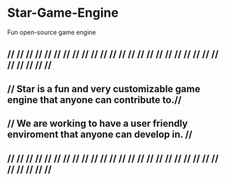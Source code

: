 # Star-Game-Engine
Fun open-source game engine


## // // // // // // // // // // // // // // // // // // // // // // // // // // // //
## // Star is a fun and very customizable game engine that anyone can contribute to.//
## // We are working to have a user friendly enviroment that anyone can develop in. //
## // // // // // // // // // // // // // // // // // // // // // // // // // // // //
